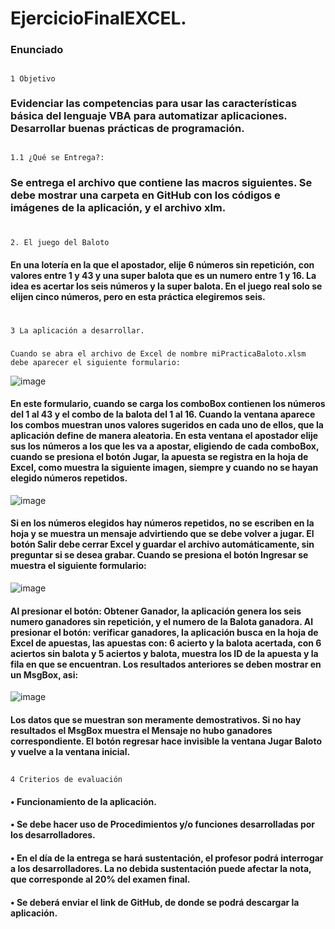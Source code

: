 # EjercicioFinalEXCEL.
### Enunciado
## 
    1 Objetivo
  ### Evidenciar las competencias para usar las características básica del lenguaje VBA para automatizar aplicaciones.  Desarrollar buenas prácticas de programación.
   ## 
    1.1 ¿Qué se Entrega?:
### Se entrega el archivo que contiene las macros siguientes. Se debe mostrar una carpeta en GitHub con los códigos e imágenes de la aplicación, y el archivo xlm.
# 
    2. El juego del Baloto
#### En una lotería en la que el apostador, elije 6 números sin repetición, con valores entre 1 y 43 y una super balota que es un numero entre 1 y 16. La idea es acertar los seis números y la super balota. En el juego real solo se elijen cinco números, pero en esta práctica elegiremos seis.
# 
    3 La aplicación a desarrollar.
### 
    Cuando se abra el archivo de Excel de nombre miPracticaBaloto.xlsm debe aparecer el siguiente formulario:
![image](https://github.com/user-attachments/assets/b8cc0562-188d-4732-a2d6-509c4130e0ce)

####  En este formulario, cuando se carga los comboBox contienen los números del 1 al 43 y el combo de la balota del 1 al 16. Cuando la ventana aparece los combos muestran unos valores sugeridos en cada uno de ellos, que la aplicación define de manera aleatoria. En esta ventana el apostador elije sus los números a los que les va a apostar, eligiendo de cada comboBox, cuando se presiona el botón Jugar, la apuesta se registra en la hoja de Excel, como muestra la siguiente imagen, siempre y cuando no se hayan elegido números repetidos.
![image](https://github.com/user-attachments/assets/eb40f4bb-2779-4c44-9888-aa3ba75db11f)

####   Si en los números elegidos hay números repetidos, no se escriben en la hoja y se muestra un mensaje advirtiendo que se debe volver a jugar. El botón Salir debe cerrar Excel y guardar el archivo automáticamente, sin preguntar si se desea grabar. Cuando se presiona el botón Ingresar se muestra el siguiente formulario:
![image](https://github.com/user-attachments/assets/72590e32-0133-4a01-a571-49eeae984bb4)

#### Al presionar el botón: Obtener Ganador, la aplicación genera los seis numero ganadores sin repetición, y el numero de la Balota ganadora. Al presionar el botón: verificar ganadores, la aplicación busca en la hoja de Excel de apuestas, las apuestas con: 6 acierto y la balota acertada, con 6 aciertos sin balota y 5 aciertos y balota, muestra los ID de la apuesta y la fila en que se encuentran. Los resultados anteriores se deben mostrar en un MsgBox, asi:

![image](https://github.com/user-attachments/assets/1c72ee60-aac8-4d07-b501-af5061a78088)

#### Los datos que se muestran son meramente demostrativos. Si no hay resultados el MsgBox muestra el Mensaje no hubo ganadores correspondiente. El botón regresar hace invisible la ventana Jugar Baloto y vuelve a la ventana inicial.

## 
    4 Criterios de evaluación
#### • Funcionamiento de la aplicación.
#### • Se debe hacer uso de Procedimientos y/o funciones desarrolladas por los desarrolladores.
#### • En el día de la entrega se hará sustentación, el profesor podrá interrogar a los desarrolladores. La no debida sustentación puede afectar la nota, que corresponde al 20% del examen final.
#### • Se deberá enviar el link de GitHub, de donde se podrá descargar la aplicación.
